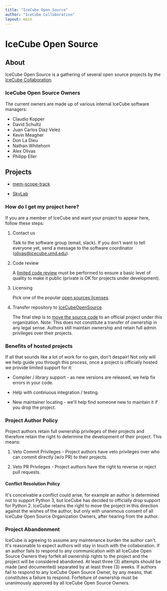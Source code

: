 ```yaml
---
title: "IceCube Open Source"
author: "IceCube Collaboration"
layout: main
---
```


# IceCube Open Source

## About

IceCube Open Source is a gathering of several open source projects
by the [IceCube Collaboration].

### IceCube Open Source Owners
The current owners are made up of various internal IceCube software managers: 
* Claudio Kopper
* David Schultz
* Juan Carlos Diaz Velez
* Kevin Meagher
* Don La Dieu
* Nathan Whitehorn
* Alex Olivas
* Philipp Eller

## Projects

* [mem-scope-track](https://github.com/IceCubeOpenSource/mem-scope-track)

* [SkyLab](https://github.com/IceCubeOpenSource/skylab)

### How do I get my project here?

If you are a member of IceCube and want your project to appear here,
follow these steps:

1. Contact us

   Talk to the software group (email, slack).  If you don't want to
   tell everyone yet, send a message to the software coordinator (olivas@icecube.umd.edu).

1. Code review

   A [limited code review](code_review.html) must be performed to ensure
   a basic level of quality to make it public (private is OK for projects
   under development).

1. Licensing

   Pick one of the popular [open sources licenses](https://choosealicense.com/).

1. Transfer repository to [IceCubeOpenSource].

   The final step is to [move the source code](transfer.html) to an
   official project under this organization.
   Note: This does not constitute a transfer of ownership in any legal sense.
   Authors still maintain ownership and retain full admin privileges over their projects.

### Benefits of hosted projects

If all that sounds like a lot of work for no gain, don't despair!
Not only will we help guide you through this process, once a project
is officially hosted we provide limited support for it:

* Compiler / library support - as new versions are released, we help fix
  errors in your code.

* Help with continuous integration / testing.

* New maintainer locating - we'll help find someone new to maintain it
  if you drop the project.


### Project Author Policy
Project authors retain full ownership privileges of their projects and therefore
retain the right to determine the development of their project.  This means:

1. Veto Commit Privileges - Project authors have veto privileges over who can commit
   directly (w/o PR) to their projects.

1. Veto PR Privileges - Project authors have the right to reverse or reject pull requests.

#### Conflict Resolution Policy
It's conceivable a conflict could arise, for example an author is determined not to support
Python 3, but IceCube has decided to officially drop support for Python 2.  IceCube retains
the right to move the project in this direction against the wishes of the author, but only
with unanimous consent of all IceCube Open Source Organization Owners, after hearing from
the author.

### Project Abandonment
IceCube is agreeing to assume any maintenance burden the author can't.  It's reasonable
to expect authors will stay in touch with the collaboration.  If an author fails to respond
to any communication with all IceCube Open Source Owners they forfeit all ownership rights to
the project and the project will be considered abandoned.  At least three (3) attempts should
be made (and documented) separated by at least three (3) weeks.  If authors fail to respond
to any IceCube Open Source Owner, by any means, that constitutes a failure to respond.
Forfeiture of ownership must be unanimously approved by all IceCube Open Source Owners.

[IceCube Collaboration]: https://icecube.wisc.edu

[IceCubeOpenSource]: https://github.com/IceCubeOpenSource